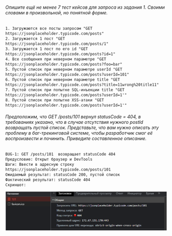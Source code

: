 ###### Опишите ещё не менее 7 тест кейсов для запроса из задания 1. Своими словами в произвольной, но понятной форме.
    1. Загружаются все посты запросом "GET https://jsonplaceholder.typicode.com/posts"
    2. Загружается 1 пост "GET https://jsonplaceholder.typicode.com/posts/1"
    3. Загружается 1 пост по его id "GET https://jsonplaceholder.typicode.com/posts?id=1"
    4. Все сообщения при неверном параметре "GET https://jsonplaceholder.typicode.com/posts?foo=bar"
    5. Пустой список при неверном параметре userId "GET https://jsonplaceholder.typicode.com/posts?userId=101"
    6. Пустой список при неверном параметре title "GET https://jsonplaceholder.typicode.com/posts?title=11wrong%20title11"
    7. Пустой список при попытке SQL-инъекции title "GET https://jsonplaceholder.typicode.com/posts?userId=1'"
    8. Пустой список при попытке XSS-атаки "GET https://jsonplaceholder.typicode.com/posts?userId=1'"
    
###### Предположим, что GET  /posts/101  вернул statusСode = 404, в требованиях указано, что в случае отсутствия нужного postId возвращать пустой список. Представьте, что вам нужно описать эту проблему в баг-трекинговой системе, чтобы разработчик смог её воспроизвести и починить. Приведите составленное описание. 

    BUG-1: GET /posts/101  возвращает statusСode 404
    Предусловие: Открыт браузер и DevTools
    Шаги: Ввести в адресную строку https://jsonplaceholder.typicode.com/posts/101
    Ожидаемый результат: statusСode 200, пустой список
    Фактический результат: statusСode 404
    Скриншот:
![status code 404](/404.png)
